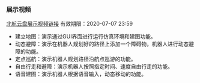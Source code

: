 ### 展示视频

[北航云盘展示视频链接](https://bhpan.buaa.edu.cn:443/link/1E63B997905FBF42A983C4A7570A9D80) 有效期限：2020-07-07 23:59

- 建立地图：演示通过GUI界面进行运行仿真环境和建图功能。
- 动态避障：演示在机器人规划好的路径上添加一个障碍物，机器人进行动态避障的功能。
- 定点巡航：演示机器人规划路径沿航点巡游的功能。
- 自由行走和避障：演示机器人按照指定时间、速度自由行走的功能。
- 语音建图：演示机器人根据语音输入，动态移动的功能。